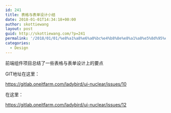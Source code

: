```yaml
---
id: 241
title: 表格与表单设计小结
date: 2018-01-01T14:34:18+00:00
author: skottiewang
layout: post
guid: http://skottiewang.com/?p=241
permalink: '/2018/01/01/%e8%a1%a8%e6%a0%bc%e4%b8%8e%e8%a1%a8%e5%8d%95%e8%ae%be%e8%ae%a1%e5%b0%8f%e7%bb%93/'
categories:
  - Design
---
```

前端组件项目总结了一些表格与表单设计上的要点

GIT地址在这里：

<https://gitlab.oneitfarm.com/ladybird/ui-nuclear/issues/10>

在这里：

<https://gitlab.oneitfarm.com/ladybird/ui-nuclear/issues/12>